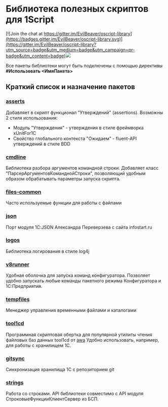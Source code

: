 # Библиотека полезных скриптов для 1Script

[![Join the chat at https://gitter.im/EvilBeaver/oscript-library](https://badges.gitter.im/EvilBeaver/oscript-library.svg)](https://gitter.im/EvilBeaver/oscript-library?utm_source=badge&utm_medium=badge&utm_campaign=pr-badge&utm_content=badge)<a href="https://zenhub.io"><img src="https://raw.githubusercontent.com/ZenHubIO/support/master/zenhub-badge.png"></a>

Все пакеты библиотеки могут быть подключены с помощью директивы **#Использовать <ИмяПакета>**

## Краткий список и назначение пакетов

### [asserts](https://github.com/oscript-library/asserts)

Добавляет в скрипт функционал "Утверждений" (assertions). Возможны 2 стиля использования:

* Модуль "Утверждения" - утверждения в стиле фреймворка xUnitFor1C
* Свойство глобального контекста "Ожидаем" - fluent-API утверждений в стиле BDD

### [cmdline](https://github.com/oscript-library/cmdline)

Библиотека разбора аргументов командной строки. Добавляет класс "ПарсерАргументовКоманднойСтроки", позволяющий удобным образом обрабатывать параметры запуска скрипта.

### [files-common](https://github.com/oscript-library/files-common)

Часто используемые функции для работы с файлами

### [json](https://github.com/oscript-library/json)

Порт модуля 1С:JSON Александра Переверзева с сайта infostart.ru

### [logos](https://github.com/oscript-library/logos)

Библиотека логирования в стиле log4j

### [v8runner](https://github.com/oscript-library/v8runner)

Удобная оболочка для запуска команд конфигуратора. Позволяет удобно запускать любые команды пакетного режима Конфигуратора и 1С:Предприятия.

### [tempfiles](https://github.com/oscript-library/tempfiles)

Менеджер управления временными файлами и каталогами

### [tool1cd](https://github.com/oscript-library/tool1cd)

Программная скриптовая обертка для популярной утилиты чтения файловых баз данных tool1cd от [awa](http://infostart.ru/profile/13819/) Удобно использовать, например, для работы с хранилищем 1С.

### [gitsync](https://github.com/oscript-library/gitsync)

Синхронизация хранилища 1С с репозиторием git

### [strings](https://github.com/oscript-library/strings)

Работа со строками. API библиотеки совместимо с API модуля СтроковыеФункцииКлиентСервер из БСП.
